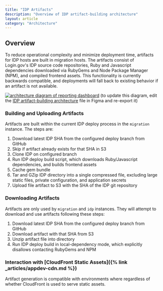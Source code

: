 ```yaml
---
title: "IDP Artifacts"
description: "Overview of IDP artifact-building architecture"
layout: article
category: "Architecture"
---
```


## Overview

To reduce operational complexity and minimize deployment time, artifacts for IDP hosts are built in migration hosts. The artifacts consist of Login.gov's IDP source code repositories, Ruby and Javascript dependencies downloaded via RubyGems and Node Package Manager (NPM), and compiled frontend assets. This functionality is currently backwards compatible, and deployments will fall back to existing behavior if an artifact is not available.

[![architecture diagram of reporting dashboard][image]][image]
(to update this diagram, edit the [IDP artifact-building architecture][figma] file in Figma and re-export it)

[image]: {{site.baseurl}}/images/idp-artifact-building-architecture.jpg
[figma]: https://www.figma.com/file/sam6yEo5qFMqJ29Y4jb4me/IDP-Artifact-Building-Architecture

### Building and Uploading Artifacts

Artifacts are built within the current IDP deploy process in the `migration` instance. The steps are:

1. Download latest IDP SHA from the configured deploy branch from GitHub
2. Skip if artifact already exists for that SHA in S3
3. Clone IDP on configured branch
4. Run IDP deploy build script, which downloads Ruby/Javascript dependencies, and builds frontend assets
5. Cache gem bundle
6. Tar and GZip IDP directory into a single compressed file, excluding large static files, private configuration, and application secrets
7. Upload file artifact to S3 with the SHA of the IDP git repository

### Downloading Artifacts

Artifacts are only used by `migration` and `idp` instances. They will attempt to download and use artifacts following these steps:

1. Download latest IDP SHA from the configured deploy branch from GitHub
2. Download artifact with that SHA from S3
3. Unzip artifact file into directory
4. Run IDP deploy build in local-dependency mode, which explicitly disallows contacting RubyGems and NPM

### Interaction with [CloudFront Static Assets]({% link _articles/appdev-cdn.md %})

Artifact generation is compatible with environments where regardless of whether CloudFront is used to serve static assets.
